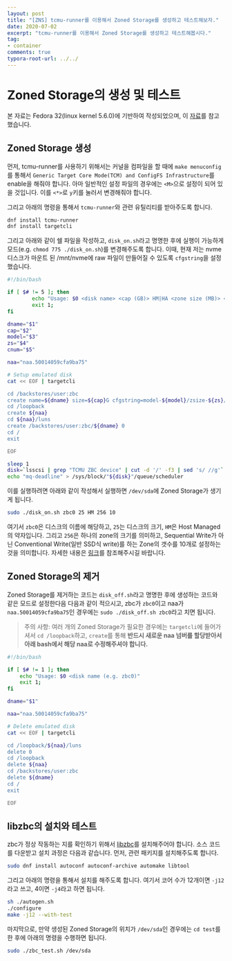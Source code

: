```yaml
---
layout: post
title: "[ZNS] tcmu-runner를 이용해서 Zoned Storage를 생성하고 테스트해보자."
date: 2020-07-02
excerpt: "tcmu-runner를 이용해서 Zoned Storage를 생성하고 테스트해봅시다."
tag:
- container
comments: true
typora-root-url: ../../
---
```


# Zoned Storage의 생성 및 테스트

본 자료는 Fedora 32(linux kernel 5.6.0)에 기반하여 작성되었으며, 이 [자료](https://zonedstorage.io/projects/tcmu-runner/)를 참고했습니다.

## Zoned Storage 생성

먼저, tcmu-runner를 사용하기 위해서는 커널을 컴파일을 할 때에 `make menuconfig`를 통해서 `Generic Target Core Mode(TCM) and ConfigFS Infrastructure`를 enable을 해줘야 합니다. 아마 일반적인 설정 파일의 경우에는 `<M>`으로 설정이 되어 있을 것입니다. 이를 `<*>`로 `y`키를 눌러서 변경해줘야 합니다.

그리고 아래의 명령을 통해서 `tcmu-runner`와 관련 유틸리티를 받아주도록 합니다.

```bash
dnf install tcmu-runner
dnf install targetcli
```

그리고 아래와 같이 쉘 파일을 작성하고, `disk_on.sh`라고 명명한 후에 실행이 가능하게 모드(e.g. `chmod 775 ./disk_on.sh`)를 변경해주도록 합니다. 이때, 현재 저는 nvme 디스크가 마운트 된 /mnt/nvme에 raw 파일이 만들어질 수 있도록 `cfgstring`을 설정했습니다.

```bash
#!/bin/bash

if [ $# != 5 ]; then
        echo "Usage: $0 <disk name> <cap (GB)> HM|HA <zone size (MB)> <conv zones num>"
        exit 1;
fi

dname="$1"
cap="$2"
model="$3"
zs="$4"
cnum="$5"

naa="naa.50014059cfa9ba75"

# Setup emulated disk
cat << EOF | targetcli

cd /backstores/user:zbc
create name=${dname} size=${cap}G cfgstring=model-${model}/zsize-${zs}/conv-${cnum}@/mnt/nvme/${dname}.raw
cd /loopback
create ${naa}
cd ${naa}/luns
create /backstores/user:zbc/${dname} 0
cd /
exit

EOF

sleep 1
disk=`lsscsi | grep "TCMU ZBC device" | cut -d '/' -f3 | sed 's/ //g'`
echo "mq-deadline" > /sys/block/"${disk}"/queue/scheduler
```

이를 실행하려면 아래와 같이 작성해서 실행하면 `/dev/sda`에 Zoned Storage가 생기게 됩니다.

```bash
sudo ./disk_on.sh zbc0 25 HM 256 10
```

여기서 `zbc0`은 디스크의 이름에 해당하고, `25`는 디스크의 크기, `HM`은 Host Managed의 약자입니다. 그리고 `256`은 하나의 zone의 크기를 의미하고, Sequential Write가 아닌 Conventional Write(일반 SSD식 write)를 하는 Zone의 갯수를 10개로 설정하는 것을 의미합니다. 자세한 내용은 [링크](https://zonedstorage.io/projects/tcmu-runner/)를 참조해주시길 바랍니다.

## Zoned Storage의 제거

Zoned Storage를 제거하는 코드는 `disk_off.sh`라고 명명한 후에 생성하는 코드와 같은 모드로 설정한다음 다음과 같이 적으시고, zbc가 `zbc0`이고 naa가 `naa.50014059cfa9ba75`인 경우에는 `sudo ./disk_off.sh zbc0`라고 치면 됩니다.

> 주의 사항: 여러 개의 Zoned Storage가 필요한 경우에는 `targetcli`에 들어가셔서 `cd /loopback`하고, `create`를 통해 **반드시 새로운 naa 넘버를 할당받아서 아래 bash에서 해당 naa로 수정해주셔야 합니다.**

```bash
#!/bin/bash

if [ $# != 1 ]; then
    echo "Usage: $0 <disk name (e.g. zbc0)"
    exit 1;
fi

dname="$1"

naa="naa.50014059cfa9ba75"

# Delete emulated disk
cat << EOF | targetcli

cd /loopback/${naa}/luns
delete 0
cd /loopback
delete ${naa}
cd /backstores/user:zbc
delete ${dname}
cd /
exit

EOF
```

## libzbc의 설치와 테스트

zbc가 정상 작동하는 지를 확인하기 위해서 [libzbc](https://www.igvita.com/2012/02/06/sstable-and-log-structured-storage-leveldb/)를 설치해주어야 합니다. 소스 코드를 다운받고 설치 과정은 다음과 같습니다. 먼저, 관련 패키지를 설치해주도록 합니다.

```bash
sudo dnf install autoconf autoconf-archive automake libtool
```

그리고 아래의 명령을 통해서 설치를 해주도록 합니다. 여기서 코어 수가 12개이면 `-j12`라고 쓰고, 4이면 `-j4`라고 하면 됩니다.

```bash
sh ./autogen.sh
./configure
make -j12 --with-test
```

마지막으로, 만약 생성된 Zoned Storage의 위치가 `/dev/sda`인 경우에는 `cd test`를 한 후에 아래의 명령을 수행하면 됩니다.

```bash
sudo ./zbc_test.sh /dev/sda
```

